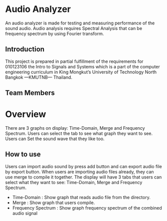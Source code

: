 # Audio Analyzer
  An audio analyzer is made for testing and measuring performance of the sound audio. Audio analysis requires Spectral Analysis that can be frequency spectrum by using Fourier transform.
## Introduction
  This project is prepared in partial fulfillment of the requirements for 010123106 the Intro to Signals and Systems which is a part of the computer engineering curriculum in King Mongkut’s University of Technology North Bangkok —KMUTNB— Thailand.
## Team Members

# Overview
  There are 3 graphs on display: Time-Domain, Merge and Frequency Spectrum. Users can select the tab to see what graph they want to see. Users can Set the sound wave that they like too.
## How to use
  Users can import audio sound by press add button and can export audio file by export button. When users are importing audio files already, they can use merge to compile it together. The display will have 3 tabs that users can select what they want to see: Time-Domain, Merge and Frequency Spectrum.  
  - Time-Domain : Show graph that reads audio file from the directory.
  - Merge : Show graph that users compile.
  - Frequency Spectrum : Show graph frequency spectrum of the combined audio signal
